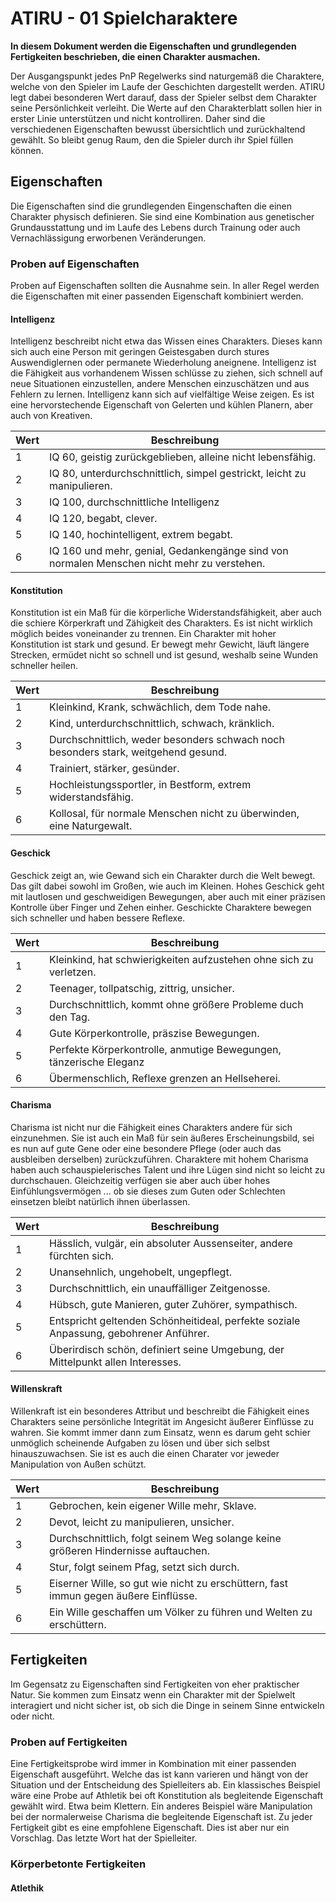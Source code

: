 # ATIRU - 01 Spielcharaktere

**In diesem Dokument werden die Eigenschaften und grundlegenden Fertigkeiten beschrieben, die einen Charakter ausmachen.**

Der Ausgangspunkt jedes PnP Regelwerks sind naturgemäß die Charaktere, welche von den Spieler im Laufe der Geschichten dargestellt werden. ATIRU legt dabei besonderen Wert darauf, dass der Spieler selbst dem Charakter seine Persönlichkeit verleiht. Die Werte auf den Charakterblatt sollen hier in erster Linie unterstützen und nicht kontrolliren. Daher sind die verschiedenen Eigenschaften bewusst übersichtlich und zurückhaltend gewählt. So bleibt genug Raum, den die Spieler durch ihr Spiel füllen können.

## Eigenschaften

Die Eigenschaften sind die grundlegenden Eingenschaften die einen Charakter physisch definieren. Sie sind eine Kombination aus genetischer Grundausstattung und im Laufe des Lebens durch Trainung oder auch Vernachlässigung erworbenen Veränderungen.

### Proben auf Eigenschaften

Proben auf Eigenschaften sollten die Ausnahme sein. In aller Regel werden die Eigenschaften mit einer passenden Eigenschaft kombiniert werden.

#### Intelligenz

Intelligenz beschreibt nicht etwa das Wissen eines Charakters. Dieses kann sich auch eine Person mit geringen Geistesgaben durch stures Auswendiglernen oder permanete Wiederholung aneignene. Intelligenz ist die Fähigkeit aus vorhandenem Wissen schlüsse zu ziehen, sich schnell auf neue Situationen einzustellen, andere Menschen einzuschätzen und aus Fehlern zu lernen. Intelligenz kann sich auf vielfältige Weise zeigen. Es ist eine hervorstechende Eigenschaft von Gelerten und kühlen Planern, aber auch von Kreativen.

| Wert | Beschreibung                                                                               |
| ---- | ------------------------------------------------------------------------------------------ |
| 1    | IQ 60, geistig zurückgeblieben, alleine nicht lebensfähig.                                 |
| 2    | IQ 80, unterdurchschnittlich, simpel gestrickt, leicht zu manipulieren.                    |
| 3    | IQ 100, durchschnittliche Intelligenz                                                      |
| 4    | IQ 120, begabt, clever.                                                                    |
| 5    | IQ 140, hochintelligent, extrem begabt.                                                    |
| 6    | IQ 160 und mehr, genial, Gedankengänge sind von normalen Menschen nicht mehr zu verstehen. |

#### Konstitution

Konstitution ist ein Maß für die körperliche Widerstandsfähigkeit, aber auch die schiere Körperkraft und Zähigkeit des Charakters. Es ist nicht wirklich möglich beides voneinander zu trennen. Ein Charakter mit hoher Konstitution ist stark und gesund. Er bewegt mehr Gewicht, läuft längere Strecken, ermüdet nicht so schnell und ist gesund, weshalb seine Wunden schneller heilen.

| Wert | Beschreibung                                                                               |
| ---- | ------------------------------------------------------------------------------------------ |
| 1    | Kleinkind, Krank, schwächlich, dem Tode nahe.                                              |
| 2    | Kind, unterdurchschnittlich, schwach, kränklich.                                           |
| 3    | Durchschnittlich, weder besonders schwach noch besonders stark, weitgehend gesund.         |
| 4    | Trainiert, stärker, gesünder.                                                              |
| 5    | Hochleistungssportler, in Bestform, extrem widerstandsfähig.                               |
| 6    | Kollosal, für normale Menschen nicht zu überwinden, eine Naturgewalt.                      |

#### Geschick

Geschick zeigt an, wie Gewand sich ein Charakter durch die Welt bewegt. Das gilt dabei sowohl im Großen, wie auch im Kleinen. Hohes Geschick geht mit lautlosen und geschweidigen Bewegungen, aber auch mit einer präzisen Kontrolle über Finger und Zehen einher. Geschickte Charaktere bewegen sich schneller und haben bessere Reflexe.

| Wert | Beschreibung                                                                               |
| ---- | ------------------------------------------------------------------------------------------ |
| 1    | Kleinkind, hat schwierigkeiten aufzustehen ohne sich zu verletzen.                         |
| 2    | Teenager, tollpatschig, zittrig, unsicher.                                                 |
| 3    | Durchschnittlich, kommt ohne größere Probleme duch den Tag.                                |
| 4    | Gute Körperkontrolle, präszise Bewegungen.                                                 |
| 5    | Perfekte Körperkontrolle, anmutige Bewegungen, tänzerische Eleganz                         |
| 6    | Übermenschlich, Reflexe grenzen an Hellseherei.                                            |

#### Charisma

Charisma ist nicht nur die Fähigkeit eines Charakters andere für sich einzunehmen. Sie ist auch ein Maß für sein äußeres Erscheinungsbild, sei es nun auf gute Gene oder eine besondere Pflege (oder auch das ausbleiben derselben) zurückzuführen. Charaktere mit hohem Charisma haben auch schauspielerisches Talent und ihre Lügen sind nicht so leicht zu durchschauen. Gleichzeitig verfügen sie aber auch über hohes Einfühlungsvermögen ... ob sie dieses zum Guten oder Schlechten einsetzen bleibt natürlich ihnen überlassen.

| Wert | Beschreibung                                                                               |
| ---- | ------------------------------------------------------------------------------------------ |
| 1    | Hässlich, vulgär, ein absoluter Aussenseiter, andere fürchten sich.                        |
| 2    | Unansehnlich, ungehobelt, ungepflegt.                                                      |
| 3    | Durchschnittlich, ein unauffälliger Zeitgenosse.                                           |
| 4    | Hübsch, gute Manieren, guter Zuhörer, sympathisch.                                         |
| 5    | Entspricht geltenden Schönheitideal, perfekte soziale Anpassung, gebohrener Anführer.      |
| 6    | Überirdisch schön, definiert seine Umgebung, der Mittelpunkt allen Interesses.             |

#### Willenskraft

Willenkraft ist ein besonderes Attribut und beschreibt die Fähigkeit eines Charakters seine persönliche Integrität im Angesicht äußerer Einflüsse zu wahren. Sie kommt immer dann zum Einsatz, wenn es darum geht schier unmöglich scheinende Aufgaben zu lösen und über sich selbst hinauszuwachsen. Sie ist es auch die einen Charater vor jeweder Manipulation von Außen schützt.

| Wert | Beschreibung                                                                               |
| ---- | ------------------------------------------------------------------------------------------ |
| 1    | Gebrochen, kein eigener Wille mehr, Sklave.                                                |
| 2    | Devot, leicht zu manipulieren, unsicher.                                                   |
| 3    | Durchschnittlich, folgt seinem Weg solange keine größeren Hindernisse auftauchen.          |
| 4    | Stur, folgt seinem Pfag, setzt sich durch.                                                 |
| 5    | Eiserner Wille, so gut wie nicht zu erschüttern, fast immun gegen äußere Einflüsse.        |
| 6    | Ein Wille geschaffen um Völker zu führen und Welten zu erschüttern.                        |

## Fertigkeiten

Im Gegensatz zu Eigenschaften sind Fertigkeiten von eher praktischer Natur. Sie kommen zum Einsatz wenn ein Charakter mit der Spielwelt interagiert und nicht sicher ist, ob sich die Dinge in seinem Sinne entwickeln oder nicht.

### Proben auf Fertigkeiten

Eine Fertigkeitsprobe wird immer in Kombination mit einer passenden Eigenschaft ausgeführt. Welche das ist kann varieren und hängt von der Situation und der Entscheidung des Spielleiters ab. Ein klassisches Beispiel wäre eine Probe auf Athletik bei oft Konstitution als begleitende Eigenschaft gewählt wird. Etwa beim Klettern. Ein anderes Beispiel wäre Manipulation bei der normalerweise Charisma die begleitende Eigenschaft ist. Zu jeder Fertigkeit gibt es eine empfohlene Eigenschaft. Dies ist aber nur ein Vorschlag. Das letzte Wort hat der Spielleiter.

### Körperbetonte Fertigkeiten

#### Atlethik

